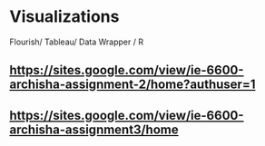 # Visualizations
Flourish/ Tableau/ Data Wrapper / R
## https://sites.google.com/view/ie-6600-archisha-assignment-2/home?authuser=1
## https://sites.google.com/view/ie-6600-archisha-assignment3/home
